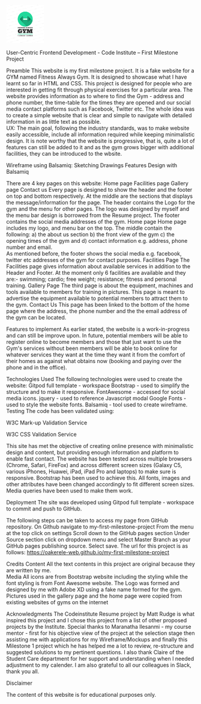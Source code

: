 <img src="master/images/Logo2.png" style="margin: 0; width: 20%;">

User-Centric Frontend Development - Code Institute – First Milestone Project

Preamble
This website is my first milestone project. It is a fake website for a GYM named Fitness Always Gym. It is designed to showcase what I have learnt so far in HTML and CSS.
This project is designed for people who are interested in getting fit through physical exercises for a particular area. The website provides information as to where to find the Gym - address and phone number, the time-table for the times they are opened and our social media contact platforms such as Facebook, Twitter etc. The whole idea was to create a simple website that is clear and simple to navigate with detailed information in as little text as possible.  
UX:
The main goal, following the industry standards, was to make website easily accessible, include all information required while keeping minimalistic design. It is note worthy that the website is progressive, that is, quite a lot of features can still be added to it and as the gym grows bigger with additional facilities, they can be introduced to the wbsite.

Wireframe using Balsamiq:
Sketching
Drawings
Features
Design with Balsamiq

There are 4 key pages on this website:
Home page
Facilities page
Gallery page
Contact us 
Every page is designed to show the header and the footer on top and bottom respectively. At the middle are the sections that displays the message/information for the page.  The header contains the Logo for the gym and the menu for other pages. The logo was designed by myself and the menu bar design is borrowed from the Resume project. The footer contains the social media addresses of the gym.
Home page
Home page includes my logo, and menu bar on the top.  The middle contain the following: 
a)	the about us section
b)	 the front view of the gym 
c)	the opening times of the gym and
d)	contact information e.g. address, phone number and email.  
As mentioned before, the footer shows the social media e.g. facebook, twitter etc addresses of the gym for contact purposes.
Facilities Page
The Facilities page gives information about available services in addition to the Header and Footer. At the moment only 6 facilities are available and they are:- swimming; cardio; free weight; resistance; fitness and personal training. 
Gallery Page
The third page is about the equipment, machines and tools available to members for training in pictures. This page is meant to advertise the equipment available to potential members to attract them to the gym.
Contact Us
This page has been linked to the bottom of the home page where the address, the phone number and the the email address of the gym can be located. 

Features to implement
As earlier stated, the website  is a work-in-progress and can still be improve upon. In future, potential members will be able to register online to become members and those that just want to use the Gym's services without been members will be able to book online for whatever services they want at the time they want it from the comfort of their homes as against what obtains now (booking and paying over the phone and in the office).    

Technologies Used
The following technologies were used to create the website:
Gitpod full template - workspace
Bootstrap - used to simplify the structure and to make it responsive.
FontAwesome - accessed for social media icons.
jquery - used to reference Javascript modal
Google Fonts - used to style the website fonts.
Balsamiq - tool used to create wireframe.
Testing
The code has been validated using:

W3C Mark-up Validation Service

W3C CSS Validation Service

This site has met the objective of creating online presence with minimalistic design and content, but providing enough information and platform to enable fast contact.
The website has been tested across multiple browsers (Chrome, Safari, FireFox) and across different screen sizes (Galaxy C5, various iPhones, Huawei, iPad, iPad Pro and laptops) to make sure is responsive. Bootstrap has been used to achieve this.
All fonts, images and other attributes have been changed accordingly to fit different screen sizes. Media queries have been used to make them work.

Deployment
The site was developed using Gitpod full template - workspace to commit and push to GitHub.

The following steps can be taken to access my page from GitHub repository.
On Github navigate to my-first-milestone-project
From the menu at the top click on settings
Scroll down to the GitHub pages section
Under Source section click on dropdown menu and select Master Branch as your GitHub pages publishing source.
Select save.
The url for this project is as follows:
https://oakerele-web.github.io/my-first-milestone-project

Credits
Content
All the text contents in  this project are original because they are written by me.  
Media
All icons are from Bootstrap website including the styling while the font styling is from Font Awesome website. 
The Logo was formed and designed by me with Adobe XD using a fake name formed for the gym.
Pictures used in the gallery page and the home page were copied from existing websites of gyms on the internet

Acknowledgments
The Codeinstitute Resume project by Matt Rudge is what inspired this project and I chose this project from a list of other proposed projects by the Institute. 
Special thanks to Maranatha Ilesanmi - my course mentor - first for his objective view of the project at the selection stage then assisting me with applications for my Wireframe/Mockups and finally this Milestone 1 project which he has helped me a lot to review, re-structure and suggested solutions to my pertinent questions. I also thank Claire of the Student Care department for her support and understanding when I needed adjustment to my calender. I am also grateful to all our colleagues in Slack, thank you all.   

Disclaimer

The content of this website is for educational purposes only.
